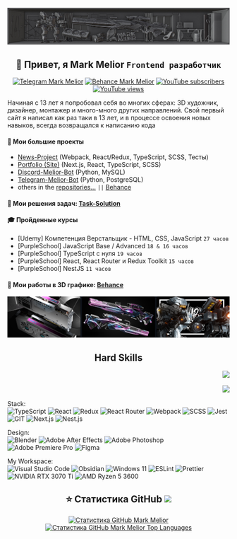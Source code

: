 ![](https://github.com/MarkMelior/MarkMelior/blob/main/banner2.jpg)

<h2 align="center">👋 Привет, я Mark Melior <code>Frontend разработчик</code></h2>

<p align="center">
<a href="https://t.me/MarkMelior" target="_blank">
	<img alt="Telegram Mark Melior" title="Write me" src="https://img.shields.io/badge/Telegram-26A5E4?style=for-the-badge&logo=telegram&logoColor=white"/></a>
<a href="https://www.behance.net/MarkMelior" target="_blank">
	<img alt="Behance Mark Melior" title="My 3D & Design works" src="https://img.shields.io/badge/Behance-1769FF?logo=behance&logoColor=fff&style=for-the-badge"/></a>
<a href="https://www.youtube.com/@MarkMelior?sub_confirmation=1" target="_blank">
	<img alt="YouTube subscribers" title="Subscribe to my YouTube channel" src="https://custom-icon-badges.demolab.com/youtube/channel/subscribers/UCrS1fiU-_ImctQ-MDdfLoRA?color=e93535&label=SUBSCRIBE&logo=video&logoColor=white&style=for-the-badge&labelColor=ff3636"/></a> 
<a href="https://www.youtube.com/@MarkMelior?sub_confirmation=1" target="_blank">
	<img alt="YouTube views" title="YouTube channel total views" src="https://custom-icon-badges.demolab.com/youtube/channel/views/UCrS1fiU-_ImctQ-MDdfLoRA?color=%23E68C40&logo=eye&logoColor=white&style=for-the-badge&labelColor=E68C40"/></a> 
</p>

Начиная с 13 лет я попробовал себя во многих сферах: 3D художник, дизайнер, монтажер и много-много других направлений. Свой первый сайт я написал как раз таки в 13 лет, и в процессе освоения новых навыков, всегда возвращался к написанию кода

#### 🔗 Мои большие проекты

- [News-Project](https://github.com/MarkMelior/News-Project) (Webpack, React/Redux, TypeScript, SCSS, Тесты)
- [Portfolio (Site)](https://Portfolio-MarkMelior.vercel.app) (Next.js, React, TypeScript, SCSS)
- [Discord-Melior-Bot](https://github.com/MarkMelior/Discord-Melior-Bot) (Python, MySQL)
- [Telegram-Melior-Bot](https://github.com/MarkMelior/Telegram-Melior-Bot) (Python, PostgreSQL)
- others in the [repositories...](https://github.com/MarkMelior?tab=repositories) `||` [Behance](https://www.behance.net/MarkMelior)
<!-- - [Learn-JavaScript-Base](https://github.com/MarkMelior/Learn-JavaScript-Base)
- [Learn-React-Pizza-App](https://github.com/MarkMelior/Learn-React-Pizza-App)
- [Learn-Nest.JS](https://github.com/MarkMelior/Learn-Nest.JS) -->

#### 📌 Мои решения задач: [Task-Solution](https://github.com/MarkMelior/Task-Solution)

#### 🎓 Пройденные курсы

- [Udemy] Компетенция Верстальщик - HTML, CSS, JavaScript `27 часов`
- [PurpleSchool] JavaScript Base / Advanced `18 & 16 часов`
- [PurpleSchool] TypeScript с нуля `19 часов`
- [PurpleSchool] React, React Router и Redux Toolkit `15 часов`
- [PurpleSchool] NestJS `11 часов`

#### 👀 Мои работы в 3D графике: [Behance](https://www.behance.net/MarkMelior)

![](https://github.com/MarkMelior/MarkMelior/blob/main/3d.png)

<h2 align="center">Hard Skills</h2>

<p align="right">
	<img src="https://www.codewars.com/users/MarkMelior/badges/large" />
</p>
<p align="right">
	<img src="https://img.shields.io/badge/dynamic/json?style=for-the-badge&labelColor=black&color=%23ffa116&label=Solved&query=solvedOverTotal&url=https%3A%2F%2Fbadge.xyli.tech/%2Fapi%2Fusers%2FMarkMelior&logo=leetcode&logoColor=yellow" />
</p>

Stack:  
![TypeScript](https://img.shields.io/badge/TypeScript-007ACC?style=for-the-badge&logo=typescript&logoColor=white)
![React](https://img.shields.io/badge/React-20232A?style=for-the-badge&logo=react&logoColor=61DAFB)
![Redux](https://img.shields.io/badge/Redux-593D88?style=for-the-badge&logo=redux&logoColor=white)
![React Router](https://img.shields.io/badge/React_Router-CA4245?style=for-the-badge&logo=react-router&logoColor=white)
![Webpack](https://img.shields.io/badge/Webpack-8DD6F9?style=for-the-badge&logo=webpack&logoColor=black)
![SCSS](https://img.shields.io/badge/Scss-CC6699?style=for-the-badge&logo=sass&logoColor=white)
![Jest](https://img.shields.io/badge/Jest-323330?style=for-the-badge&logo=Jest&logoColor=white)
![GIT](https://img.shields.io/badge/GIT-E44C30?style=for-the-badge&logo=git&logoColor=white)
![Next.js](https://img.shields.io/badge/Next.js-000?logo=nextdotjs&logoColor=fff&style=for-the-badge)
![Nest.js](https://img.shields.io/badge/nest.js-%23DD0031.svg?&style=for-the-badge&logo=nestjs&logoColor=white)

Design:  
![Blender](https://img.shields.io/badge/blender-%23F5792A.svg?style=for-the-badge&logo=blender&logoColor=white)
![Adobe After Effects](https://img.shields.io/badge/Adobe%20after%20affects-CF96FD?style=for-the-badge&logo=Adobe%20after%20effects&logoColor=393665)
![Adobe Photoshop](https://img.shields.io/badge/Adobe%20Photoshop-31A8FF?style=for-the-badge&logo=Adobe%20Photoshop&logoColor=black)
![Adobe Premiere Pro](https://img.shields.io/badge/Adobe%20Premiere%20Pro-9999FF?style=for-the-badge&logo=Adobe%20Premiere%20Pro&logoColor=white)
![Figma](https://img.shields.io/badge/Figma-F24E1E?style=for-the-badge&logo=figma&logoColor=white)

My Workspace:  
![Visual Studio Code](https://img.shields.io/badge/Visual_Studio_Code-0078D4?style=for-the-badge&logo=visual%20studio%20code&logoColor=white)
![Obsidian](https://img.shields.io/badge/Obsidian-7f6df2?style=for-the-badge&logo=obsidian&logoColor=white)
![Windows 11](https://img.shields.io/badge/Windows_11-0078D6?style=for-the-badge&logo=windows&logoColor=white)
![ESLint](https://img.shields.io/badge/eslint-3A33D1?style=for-the-badge&logo=eslint&logoColor=white)
![Prettier](https://img.shields.io/badge/prettier-1A2C34?style=for-the-badge&logo=prettier&logoColor=F7BA3E)
![NVIDIA RTX 3070 Ti](https://img.shields.io/badge/NVIDIA-RTX_3070_Ti-76B900?style=for-the-badge&logo=nvidia&logoColor=white)
![AMD Ryzen 5 3600](https://img.shields.io/badge/AMD-Ryzen_5_3600-ED1C24?style=for-the-badge&logo=amd&logoColor=white)
⠀

<h2 align="center">⭐️ Статистика GitHub <img src="https://komarev.com/ghpvc/?username=markmelior&label=Profile%20views&color=0e75b6&style=flat" /></h2>

<p align="center">
	<a href="http://www.github.com/MarkMelior" align="center">
		<img src="https://github-readme-streak-stats.herokuapp.com/?user=MarkMelior&stroke=ffffff&background=1c1917&ring=0891b2&fire=0891b2&currStreakNum=ffffff&currStreakLabel=0891b2&sideNums=ffffff&sideLabels=ffffff&dates=ffffff&hide_border=true" alt="Статистика GitHub Mark Melior" />
	</a>
	<br>
	<a href="https://github.com/MarkMelior" align="center">
		<img src="https://github-readme-stats.vercel.app/api/top-langs/?username=MarkMelior&langs_count=10&title_color=0891b2&text_color=ffffff&icon_color=0891b2&bg_color=1c1917&hide_border=true&locale=en&custom_title=Top%20%Languages" alt="Статистика GitHub Mark Melior Top Languages" />
	</a>
</p>
